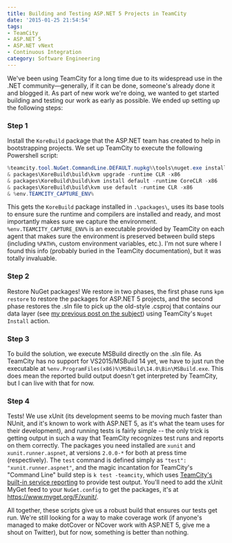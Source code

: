 ```yaml
---
title: Building and Testing ASP.NET 5 Projects in TeamCity
date: '2015-01-25 21:54:54'
tags:
- TeamCity
- ASP.NET 5
- ASP.NET vNext
- Continuous Integration
category: Software Engineering
---
```


We've been using TeamCity for a long time due to its widespread use in the .NET
community&mdash;generally, if it can be done, someone's already done it and
blogged it. As part of new work we're doing, we wanted to get started building
and testing our work as early as possible. We ended up setting up the following
steps:

### Step 1

Install the `KoreBuild` package that the ASP.NET team has created to help in
bootstrapping projects. We set up TeamCity to execute the following Powershell
script:

```powershell
%teamcity.tool.NuGet.CommandLine.DEFAULT.nupkg%\tools\nuget.exe install KoreBuild -ExcludeVersion -o packages -nocache -pre -Source https://www.myget.org/F/aspnetvnext/api/v2
& packages\KoreBuild\build\kvm upgrade -runtime CLR -x86
& packages\KoreBuild\build\kvm install default -runtime CoreCLR -x86
& packages\KoreBuild\build\kvm use default -runtime CLR -x86
& %env.TEAMCITY_CAPTURE_ENV%
```

This gets the `KoreBuild` package installed in `.\packages\`, uses its base
tools to ensure sure the runtime and compilers are installed and ready, and most
importantly makes sure we capture the environment. `%env.TEAMCITY_CAPTURE_ENV%`
is an executable provided by TeamCity on each agent that makes sure the
environment is preserved between build steps (including `%PATH%`, custom
environment variables, etc.). I'm not sure where I found this info (probably
buried in the TeamCity documentation), but it was totally invaluable.

### Step 2

Restore NuGet packages! We restore in two phases, the first phase runs `kpm
restore` to restore the packages for ASP.NET 5 projects, and the second phase
restores the .sln file to pick up the old-style .csproj that contains our data
layer (see [my previous post on the subject][]) using TeamCity's `Nuget Install`
action.

### Step 3

To build the solution, we execute MSBuild directly on the .sln file. As TeamCity
has no support for VS2015/MSBuild 14 yet, we have to just run the executable at
`%env.ProgramFiles(x86)%\MSBuild\14.0\Bin\MSBuild.exe`. This does mean the
reported build output doesn't get interpreted by TeamCity, but I can live with
that for now.

### Step 4

Tests! We use xUnit (its development seems to be moving much faster than NUnit,
and it's known to work with ASP.NET 5, as it's what the team uses for their
development), and running tests is fairly simple -- the only trick is getting
output in such a way that TeamCity recognizes test runs and reports on them
correctly. The packages you need installed are `xunit` and
`xunit.runner.aspnet`, at versions `2.0.0-*` for both at press time
(respectively). The `test` command is defined simply as `"test":
"xunit.runner.aspnet"`, and the magic incantation for TeamCity's "Command Line"
build step is `k test -teamcity`, which
uses [TeamCity's built-in service reporting][] to provide test output. You'll
need to add the xUnit MyGet feed to your `NuGet.config` to get the packages,
it's at https://www.myget.org/F/xunit/.

All together, these scripts give us a robust build that ensures our tests get
run. We're still looking for a way to make coverage work (if anyone's managed to
make dotCover or NCover work with ASP.NET 5, give me a shout on Twitter), but
for now, something is better than nothing.

[my previous post on the subject]: http://blog.coderinserepeat.com/2015/01/20/combining-ef6-with-asp-net-5/
[TeamCity's built-in service reporting]: https://confluence.jetbrains.com/display/TCD8/Build+Script+Interaction+with+TeamCity#BuildScriptInteractionwithTeamCity-ReportingTests

